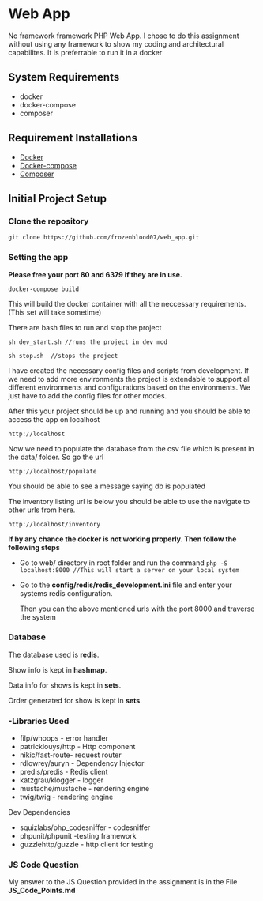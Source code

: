 # Web App
No framework framework PHP Web App. I chose to do this assignment without using any framework to show my coding and architectural capabilites. It is preferrable to run it in a docker

## System Requirements
- docker
- docker-compose
- composer

## Requirement Installations
- [Docker](https://docs.docker.com/install/)
- [Docker-compose](https://docs.docker.com/compose/install/)
- [Composer](https://getcomposer.org/download/)

## Initial Project Setup

### Clone the repository
```
git clone https://github.com/frozenblood07/web_app.git
```
### Setting the app

 **Please free your port 80 and 6379 if they are in use.**

```
docker-compose build
```
This will build the docker container with all the neccessary requirements.(This set will take sometime)

There are bash files to run and stop the project 


```sh dev_start.sh //runs the project in dev mod```

```sh stop.sh  //stops the project```


I have created the necessary config files and scripts from development.
If we need to add more environments the project is extendable to support all different environments and configurations based on the environments. 
We just have to add the config files for other modes.

After this your project should be up and running and you should be able to access the app on localhost

```http://localhost```


Now we need to populate the database from the csv file which is present in the data/ folder. So go the url

```http://localhost/populate```

You should be able to see a message saying db is populated

The inventory listing url is below you should be able to use the navigate to other urls from here.

```http://localhost/inventory```

 **If by any chance the docker is not working properly. Then follow the following steps**
 - Go to web/ directory in root folder and run the command 
 ``` php -S localhost:8000 //This will start a server on your local system ```
 - Go to the **config/redis/redis_development.ini** file and enter your systems redis configuration.
 
   Then you can the above mentioned urls with the port 8000 and traverse the system
 
 ### Database
 The database used is **redis**.
 
 Show info is kept in **hashmap**.
 
 Data info for shows is kept in **sets**.
 
 Order generated for show is kept in **sets**.

### -Libraries Used

- filp/whoops - error handler
- patricklouys/http - Http component
- nikic/fast-route-  request router
- rdlowrey/auryn - Dependency Injector
- predis/predis - Redis client
- katzgrau/klogger - logger
- mustache/mustache - rendering engine
- twig/twig - rendering engine

Dev Dependencies
- squizlabs/php_codesniffer - codesniffer
- phpunit/phpunit -testing framework
- guzzlehttp/guzzle - http client for testing

### JS Code Question
My answer to the JS Question provided in the assignment is in the File **JS_Code_Points.md**

